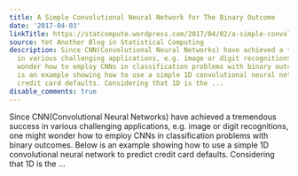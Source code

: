 ```yaml
---
title: A Simple Convolutional Neural Network for The Binary Outcome
date: '2017-04-03'
linkTitle: https://statcompute.wordpress.com/2017/04/02/a-simple-convolutional-neural-network-for-the-binary-outcome/
source: Yet Another Blog in Statistical Computing
description: Since CNN(Convolutional Neural Networks) have achieved a tremendous success
  in various challenging applications, e.g. image or digit recognitions, one might
  wonder how to employ CNNs in classification problems with binary outcomes. Below
  is an example showing how to use a simple 1D convolutional neural network to predict
  credit card defaults. Considering that 1D is the ...
disable_comments: true
---
```

Since CNN(Convolutional Neural Networks) have achieved a tremendous success in various challenging applications, e.g. image or digit recognitions, one might wonder how to employ CNNs in classification problems with binary outcomes. Below is an example showing how to use a simple 1D convolutional neural network to predict credit card defaults. Considering that 1D is the ...
